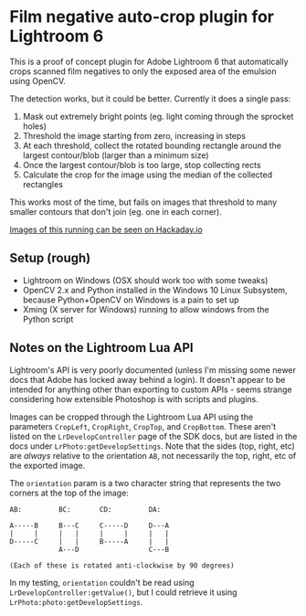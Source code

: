 # Film negative auto-crop plugin for Lightroom 6

This is a proof of concept plugin for Adobe Lightroom 6 that automatically crops
scanned film negatives to only the exposed area of the emulsion using OpenCV.

The detection works, but it could be better. Currently it does a single pass:

1. Mask out extremely bright points (eg. light coming through the sprocket holes)
2. Threshold the image starting from zero, increasing in steps
3. At each threshold, collect the rotated bounding rectangle around the largest contour/blob (larger than a minimum size)
4. Once the largest contour/blob is too large, stop collecting rects
5. Calculate the crop for the image using the median of the collected rectangles

This works most of the time, but fails on images that threshold to many smaller contours that don't join (eg. one in each corner).

[Images of this running can be seen on Hackaday.io](https://hackaday.io/project/162842-35mm-flim-negative-scanning/log/159448-auto-cropping-scanned-negatives-with-opencv)

## Setup (rough)

- Lightroom on Windows (OSX should work too with some tweaks)
- OpenCV 2.x and Python installed in the Windows 10 Linux Subsystem, because Python+OpenCV on Windows is a pain to set up
- Xming (X server for Windows) running to allow windows from the Python script

## Notes on the Lightroom Lua API

Lightroom's API is very poorly documented (unless I'm missing some newer docs that Adobe has locked away behind a login). It doesn't appear to be intended for anything other than exporting to custom APIs - seems strange considering how extensible Photoshop is with scripts and plugins.

Images can be cropped through the Lightroom Lua API using the parameters `CropLeft`, `CropRight`, `CropTop`, and `CropBottom`. These aren't listed on the `LrDevelopController` page of the SDK docs, but are listed in the docs under `LrPhoto:getDevelopSettings`. Note that the sides (top, right, etc) are *always* relative to the orientation `AB`, not necessarily the top, right, etc of the exported image.

The `orientation` param is a two character string that represents the two corners at the top of the image:

```
AB:         BC:       CD:         DA:

A-----B     B---C     C-----D     D---A
|     |     |   |     |     |     |   |
D-----C     |   |     B-----A     |   |
            A---D                 C---B

(Each of these is rotated anti-clockwise by 90 degrees)
```

In my testing, `orientation` couldn't be read using `LrDevelopController:getValue()`, but I could retrieve it using `LrPhoto:photo:getDevelopSettings`.